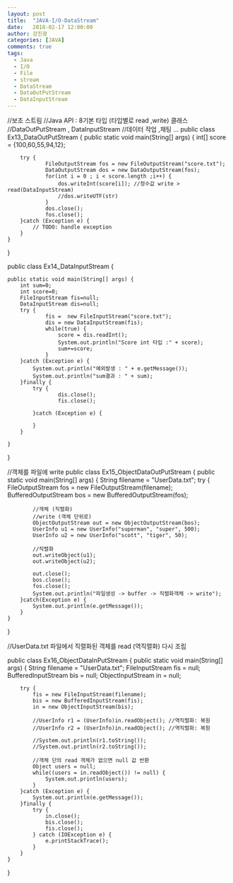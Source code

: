```yaml
---
layout: post
title:  "JAVA-I/O-DataStream"
date:   2018-02-17 12:00:00
author: 강진광
categories: [JAVA]
comments: true
tags:
  - Java
  - I/O
  - File
  - stream
  - DataStream
  - DataOutPutStream
  - DataInputStream  
---
```


//보조 스트림
//Java API : 8기본 타입 (타입별로 read ,write) 클래스
//DataOutPutStream , DataInputStream 
//데이터 작업 ,채팅 ...
public class Ex13_DataOutPutStream {
	public static void main(String[] args) {
		int[] score = {100,60,55,94,12};
		
		try {
				FileOutputStream fos = new FileOutputStream("score.txt");
				DataOutputStream dos = new DataOutputStream(fos);
				for(int i = 0 ; i < score.length ;i++) {
					dos.writeInt(score[i]); //정수값 write > read(DataInputStream)
					//dos.writeUTF(str)
				}
				dos.close();
				fos.close();
		}catch (Exception e) {
			// TODO: handle exception
		}
	}

}

public class Ex14_DataInputStream {

	public static void main(String[] args) {
		int sum=0;
		int score=0;
		FileInputStream fis=null;
		DataInputStream dis=null;
		try {
				fis =  new FileInputStream("score.txt");
				dis = new DataInputStream(fis);
				while(true) {
					score = dis.readInt();
					System.out.println("Score int 타입 :" + score);
					sum+=score;
				}
		}catch (Exception e) {
			System.out.println("예외발생 : " + e.getMessage());
			System.out.println("sum결과 : " + sum);
		}finally {
			try {
					dis.close();
					fis.close();
					
			}catch (Exception e) {
				
			}
		}

	}

}


//객체를 파일에 write
public class Ex15_ObjectDataOutPutStream {
	public static void main(String[] args) {
		String filename = "UserData.txt";
		try {
			FileOutputStream fos = new FileOutputStream(filename);
			BufferedOutputStream bos = new BufferedOutputStream(fos);
			
			//객체 (직렬화)
			//write (객체 단위로)
			ObjectOutputStream out = new ObjectOutputStream(bos);
			UserInfo u1 = new UserInfo("superman", "super", 500);
			UserInfo u2 = new UserInfo("scott", "tiger", 50);
			
			//직렬화
			out.writeObject(u1);
			out.writeObject(u2);
			
			out.close();
			bos.close();
			fos.close();
			System.out.println("파일생성 -> buffer -> 직렬화객체 -> write");
		}catch(Exception e) {
			System.out.println(e.getMessage());
		}
	}
}


//UserData.txt 파일에서 직렬화된 객체를 read (역직렬화) 다시 조립

public class Ex16_ObjectDataInPutStream {
	public static void main(String[] args) {
		String filename = "UserData.txt";
		FileInputStream fis = null;
		BufferedInputStream bis = null;
		ObjectInputStream in = null;
		
		try {
			fis = new FileInputStream(filename);
			bis = new BufferedInputStream(fis);
			in = new ObjectInputStream(bis);
			
			//UserInfo r1 = (UserInfo)in.readObject(); //역직렬화: 복원
			//UserInfo r2 = (UserInfo)in.readObject(); //역직렬화: 복원
			
			//System.out.println(r1.toString());
			//System.out.println(r2.toString());
			
			//객체 단의 read 객체가 없으면 null 값 반환
			Object users = null;
			while((users = in.readObject()) != null) {
				System.out.println(users);
			}
		}catch (Exception e) {
			System.out.println(e.getMessage());
		}finally {
			try {
				in.close();
				bis.close();
				fis.close();
			} catch (IOException e) {
				e.printStackTrace();
			}
		}
	}
}



